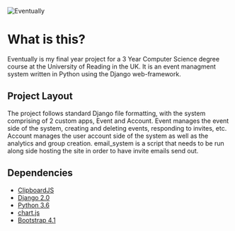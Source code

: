 ![Eventually](https://i.imgur.com/TiTl9OO.png")

# What is this?
Eventually is my final year project for a 3 Year Computer Science degree course at the University of Reading in the UK. It is an event managment system written in Python using the Django web-framework. 

## Project Layout

The project follows standard Django file formatting, with the system comprising of 2 custom apps, Event and Account. Event manages the event side of the system, creating and deleting events, responding to invites, etc. Account manages the user account side of the system as well as the analytics and group creation. email_system is a script that needs to be run along side hosting the site in order to have invite emails send out.

## Dependencies
* [ClipboardJS](https://github.com/zenorocha/clipboard.js)
* [Django 2.0](https://www.djangoproject.com/)
* [Python 3.6](https://www.python.org/)
* [chart.js](https://github.com/chartjs/Chart.js)
* [Bootstrap 4.1](https://getbootstrap.com)
